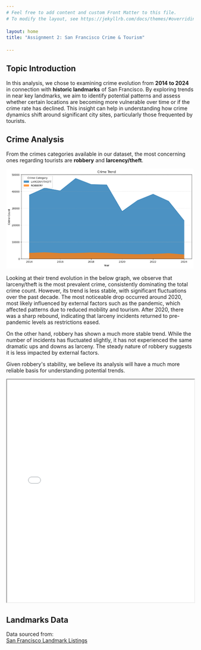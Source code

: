 ```yaml
---
# Feel free to add content and custom Front Matter to this file.
# To modify the layout, see https://jekyllrb.com/docs/themes/#overriding-theme-defaults

layout: home
title: "Assignment 2: San Francisco Crime & Tourism"

---
```

<head>
  <link rel="stylesheet" href="{{ site.baseurl }}/style.css">
</head>

## Topic Introduction

In this analysis, we chose to examining crime evolution from **2014 to 2024** in connection with **historic landmarks** of San Francisco. By exploring trends in  near key landmarks, we aim to identify potential patterns and assess whether certain locations are becoming more vulnerable over time or if the crime rate has declined. This insight can help in understanding how crime dynamics shift around significant city sites, particularly those frequented by tourists.

## Crime Analysis
From the crimes categories available in our dataset, the most concerning ones regarding tourists are **robbery** and **larcency/theft**.

![Crime Trends](images/crime_trends.png)

Looking at their trend evolution in the below graph, we observe that larceny/theft is the most prevalent crime, consistently dominating the total crime count. However, its trend is less stable, with significant fluctuations over the past decade. The most noticeable drop occurred around 2020, most likely influenced by external factors such as the pandemic, which affected patterns due to reduced mobility and tourism. After 2020, there was a sharp rebound, indicating that larceny incidents returned to pre-pandemic levels as restrictions eased.

On the other hand, robbery has shown a much more stable trend. While the number of incidents has fluctuated slightly, it has not experienced the same dramatic ups and downs as larceny. The steady nature of robbery suggests it is less impacted by external factors.

Given robbery's stability, we believe its analysis will have a much more reliable basis for understanding potential trends.





<iframe src="/images/heat_map.html" width="100%" height="600px"></iframe>

## Landmarks Data  
Data sourced from:  
[San Francisco Landmark Listings](https://data.sfgov.org/Housing-and-Buildings/Map-of-Landmarks-Listed-in-Article-10-of-the-San-F/hycf-nc3x)

